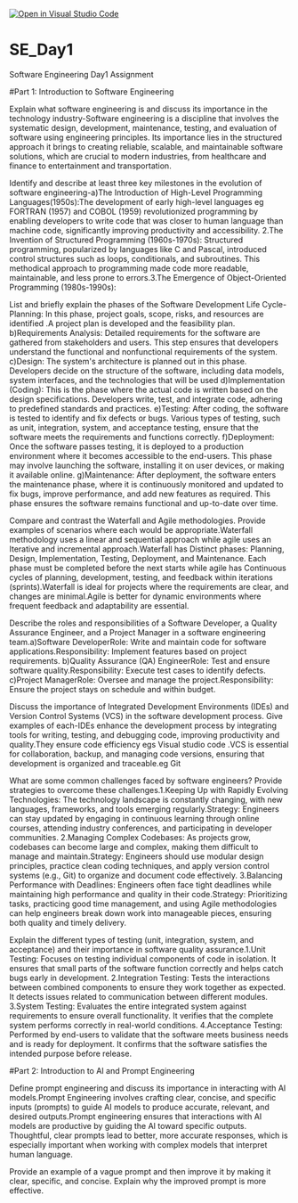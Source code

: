 [![Open in Visual Studio Code](https://classroom.github.com/assets/open-in-vscode-2e0aaae1b6195c2367325f4f02e2d04e9abb55f0b24a779b69b11b9e10269abc.svg)](https://classroom.github.com/online_ide?assignment_repo_id=15567199&assignment_repo_type=AssignmentRepo)
# SE_Day1
Software Engineering Day1 Assignment

#Part 1: Introduction to Software Engineering

Explain what software engineering is and discuss its importance in the technology industry-Software engineering is a discipline that involves the systematic design, development, maintenance, testing, and evaluation of software using engineering principles. Its importance lies in the structured approach it brings to creating reliable, scalable, and maintainable software solutions, which are crucial to modern industries, from healthcare and finance to entertainment and transportation.


Identify and describe at least three key milestones in the evolution of software engineering-a)The Introduction of High-Level Programming Languages(1950s):The development of early high-level languages eg FORTRAN (1957) and COBOL (1959) revolutionized programming by enabling developers to write code that was closer to human language than machine code, significantly improving productivity and accessibility.
2.The Invention of Structured Programming (1960s-1970s):
Structured programming, popularized by languages like C and Pascal, introduced control structures such as loops, conditionals, and subroutines. This methodical approach to programming made code more readable, maintainable, and less prone to errors.3.The Emergence of Object-Oriented Programming (1980s-1990s):


List and briefly explain the phases of the Software Development Life Cycle-Planning:
In this phase, project goals, scope, risks, and resources are identified .A project plan is developed and the feasibility plan.
b)Requirements Analysis:
Detailed requirements for the software are gathered from stakeholders and users. This step ensures that developers understand the functional and nonfunctional requirements of the system.
c)Design:
The system's architecture is planned out in this phase. Developers decide on the structure of the software, including data models, system interfaces, and the technologies that will be used
d)Implementation (Coding):
This is the phase where the actual code is written based on the design specifications. Developers write, test, and integrate code, adhering to predefined standards and practices.
e)Testing:
After coding, the software is tested to identify and fix defects or bugs. Various types of testing, such as unit, integration, system, and acceptance testing, ensure that the software meets the requirements and functions correctly.
f)Deployment:
Once the software passes testing, it is deployed to a production environment where it becomes accessible to the end-users. This phase may involve launching the software, installing it on user devices, or making it available online.
g)Maintenance:
After deployment, the software enters the maintenance phase, where it is continuously monitored and updated to fix bugs, improve performance, and add new features as required. This phase ensures the software remains functional and up-to-date over time.


Compare and contrast the Waterfall and Agile methodologies. Provide examples of scenarios where each would be appropriate.Waterfall methodology uses a linear and sequential approach while agile uses an Iterative and incremental approach.Waterfall has Distinct phases: Planning, Design, Implementation, Testing, Deployment, and Maintenance. Each phase must be completed before the next starts while agile has Continuous cycles of planning, development, testing, and feedback within iterations (sprints).Waterfall is ideal for projects where the requirements are clear, and changes are minimal.Agile is better for dynamic environments where frequent feedback and adaptability are essential.


Describe the roles and responsibilities of a Software Developer, a Quality Assurance Engineer, and a Project Manager in a software engineering team.a)Software DeveloperRole: Write and maintain code for software applications.Responsibility: Implement features based on project requirements.
b)Quality Assurance (QA) EngineerRole: Test and ensure software quality.Responsibility: Execute test cases to identify defects.
c)Project ManagerRole: Oversee and manage the project.Responsibility: Ensure the project stays on schedule and within budget.


Discuss the importance of Integrated Development Environments (IDEs) and Version Control Systems (VCS) in the software development process. Give examples of each-IDEs enhance the development process by integrating tools for writing, testing, and debugging code, improving productivity and quality.They ensure code efficiency egs Visual studio code .VCS is essential for collaboration, backup, and managing code versions, ensuring that development is organized and traceable.eg Git


What are some common challenges faced by software engineers? Provide strategies to overcome these challenges.1.Keeping Up with Rapidly Evolving Technologies: The technology landscape is constantly changing, with new languages, frameworks, and tools emerging regularly.Strategy: Engineers can stay updated by engaging in continuous learning through online courses, attending industry conferences, and participating in developer communities.
2.Managing Complex Codebases: As projects grow, codebases can become large and complex, making them difficult to manage and maintain.Strategy: Engineers should use modular design principles, practice clean coding techniques, and apply version control systems (e.g., Git) to organize and document code effectively.
3.Balancing Performance with Deadlines: Engineers often face tight deadlines while maintaining high performance and quality in their code.Strategy: Prioritizing tasks, practicing good time management, and using Agile methodologies can help engineers break down work into manageable pieces, ensuring both quality and timely delivery.


Explain the different types of testing (unit, integration, system, and acceptance) and their importance in software quality assurance.1.Unit Testing:
Focuses on testing individual components of code in isolation. It ensures that small parts of the software function correctly and helps catch bugs early in development.
2.Integration Testing:
Tests the interactions between combined components to ensure they work together as expected. It detects issues related to communication between different modules.
3.System Testing:
Evaluates the entire integrated system against requirements to ensure overall functionality. It verifies that the complete system performs correctly in real-world conditions.
4.Acceptance Testing:
Performed by end-users to validate that the software meets business needs and is ready for deployment. It confirms that the software satisfies the intended purpose before release.


#Part 2: Introduction to AI and Prompt Engineering


Define prompt engineering and discuss its importance in interacting with AI models.Prompt Engineering involves crafting clear, concise, and specific inputs (prompts) to guide AI models to produce accurate, relevant, and desired outputs.Prompt engineering ensures that interactions with AI models are productive by guiding the AI toward specific outputs. Thoughtful, clear prompts lead to better, more accurate responses, which is especially important when working with complex models that interpret human language.


Provide an example of a vague prompt and then improve it by making it clear, specific, and concise. Explain why the improved prompt is more effective.
